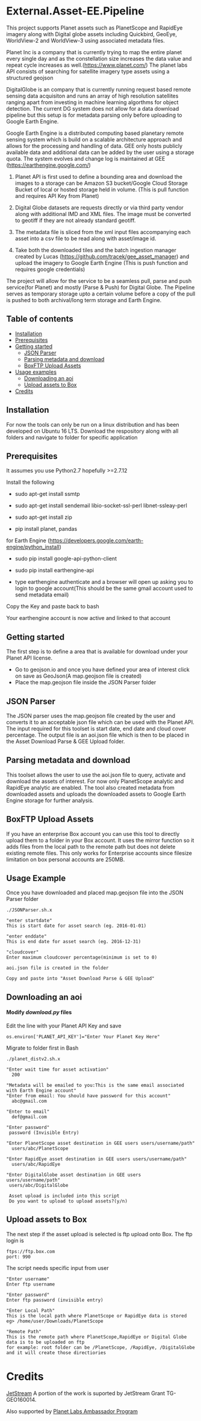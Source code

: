 # External.Asset-EE.Pipeline
This project supports Planet assets such as PlanetScope and RapidEye imagery along with Digital globe assets including Quickbird, GeoEye, WorldView-2 and WorldView-3 using associated metadata files. 

Planet Inc is a company that is currently trying to map the entire planet every single day and as the constellation size increases the data value and repeat cycle increases as well.(https://www.planet.com/) The planet labs API consists of searching for satellite imagery type assets using a structured geojson

DigitalGlobe is an company that is currently running request based remote sensing data acquisiton and runs an array of high resolution satellites ranging apart from investing in machine learning algorthms for object detection. The current DG system does not allow for a data download pipeline but this setup is for metadata parsing only before uploading to Google Earth Engine. 

Google Earth Engine is a distributed computing based planetary remote sensing system which is build on a scalable architecture approach and allows for the processing and handling of data. GEE only hosts publicly available data and additional data can be added by the user using a storage quota. The system evolves and change log is maintained at GEE (https://earthengine.google.com/)

1) Planet API is first used to define a bounding area and download the images to a storage can be Amazon S3 bucket/Google Cloud Storage Bucket of local or hosted storage held in volume. (This is pull function and requires API Key from Planet)

2) Digital Globe datasets are requests directly or via third party vendor along with additional IMD and XML files. The image must be converted to geotiff if they are not already standard geotiff.

3) The metadata file is sliced from the xml input files accompanying each asset into a csv file to be read along with asset/image id.

3) Take both the downloaded tiles and the batch ingestion manager created by Lucas (https://github.com/tracek/gee_asset_manager) and upload the imagery to Google Earth Engine (This is push function and requires google credentials)

The project will allow for the service to be a seamless pull, parse and push service(for Planet) and mostly (Parse & Push) for Digital Globe. The Pipeline serves as temporary storage upto a certain volume before a copy of the pull is pushed to both archival/long term storage and Earth Engine.

## Table of contents
* [Installation](#installation)
* [Prerequisites](#prerequisites)
* [Getting started](#getting-started)
    * [JSON Parser](#json-parser)
    * [Parsing metadata and download](#parsing-metadata-and-download)
    * [BoxFTP Upload Assets](#boxftp-upload-assets)
* [Usage examples](#usage-examples)
    * [Downloading an aoi](#downloading-an-aoi)
    * [Upload assets to Box](#upload-assets-to-box)
* [Credits](#credits)

## Installation
For now the tools can only be run on a linux distribution and has been developed on Ubuntu 16 LTS. Download the respository along with all folders and navigate to folder for specific application


## Prerequisites
It assumes you use Python2.7 hopefully >=2.7.12

Install the following

  * sudo apt-get install ssmtp

  * sudo apt-get install sendemail libio-socket-ssl-perl libnet-ssleay-perl

  * sudo apt-get install zip
  
  * pip install planet, pandas
  
for Earth Engine (https://developers.google.com/earth-engine/python_install)

  * sudo pip install google-api-python-client

  * sudo pip install earthengine-api

  * type earthengine authenticate and a browser will open up asking you to login to google account(This should be the same gmail account
  used to send metadata email)

Copy the Key and paste back to bash

Your earthengine account is now active and linked to that account 

## Getting started

The first step is to define a area that is available for download under your Planet API license. 
 * Go to geojson.io and once you have defined your area of interest click on save as GeoJson(A map.geojson file is created)
 * Place the map.geojson file inside the JSON Parser folder
 
## JSON Parser 
The JSON parser uses the map.geojson file created by the user and converts it to an acceptable json file which can be used with the Planet API. The input required
for this toolset is start date, end date and cloud cover percentage. The output file is an aoi.json file which is then to be placed in the Asset Download Parse & GEE Upload folder.

## Parsing metadata and download
This toolset allows the user to use the aoi.json file to query, activate and download the assets of interest. For now only PlanetScope analytic and RapidEye analytic are enabled. The tool also created metadata from downloaded assets and uploads the downloaded assets to Google Earth Engine storage for further analysis.

## BoxFTP Upload Assets
If you have an enterprise Box account you can use this tool to directly upload them to a folder in your Box account. It uses the mirror function so it adds files from the local path to the remote path but does not delete existing remote files. This only works for Enterprise accounts since filesize limitation on box
personal accounts are 250MB.

## Usage Example
Once you have downloaded and placed map.geojson file into the JSON Parser folder
 ```
./JSONParser.sh.x

"enter startdate"
This is start date for asset search (eg. 2016-01-01)

"enter enddate"
This is end date for asset search (eg. 2016-12-31)

"cloudcover"
Enter maximum cloudcover percentage(minimum is set to 0)

aoi.json file is created in the folder 

Copy and paste into "Asset Download Parse & GEE Upload"
 ```
## Downloading an aoi

#### Modify _download.py_ files
Edit the line with your Planet API Key and save 

```
os.environ['PLANET_API_KEY']="Enter Your Planet Key Here"
```

Migrate to folder first in Bash

```
./planet_distv2.sh.x

"Enter wait time for asset activation"
  200

"Metadata will be emailed to you:This is the same email associated with Earth Engine account"
"Enter from email: You should have password for this account"
  abc@gmail.com

"Enter to email"
  def@gmail.com

"Enter password"
 password (Invisible Entry)

"Enter PlanetScope asset destination in GEE users users/username/path"
  users/abc/PlanetScope

"Enter RapidEye asset destination in GEE users users/username/path"
  users/abc/RapidEye
  
"Enter DigitalGlobe asset destination in GEE users users/username/path"
 users/abc/DigitalGlobe
 
 Asset upload is included into this script
 Do you want to upload to upload assets?(y/n)
 ```

## Upload assets to Box
The next step if the asset upload is selected is ftp upload onto Box. The ftp login is
```
ftps://ftp.box.com
port: 990
```
The script needs specific input from user

```
"Enter username"
Enter ftp username

"Enter password"
Enter ftp password (invisible entry)

"Enter Local Path"
This is the local path where PlanetScope or RapidEye data is stored
eg> /home/user/Downloads/PlanetScope

"Remote Path"
This is the remote path where PlanetScope,RapidEye or Digital Globe data is to be uploaded on ftp
for example: root folder can be /PlanetScope, /RapidEye, /DigitalGlobe and it will create those directiories
```

# Credits

[JetStream](https://jetstream-cloud.org/) A portion of the work is suported by JetStream Grant TG-GEO160014.

Also supported by [Planet Labs Ambassador Program](https://www.planet.com/markets/ambassador-signup/)
